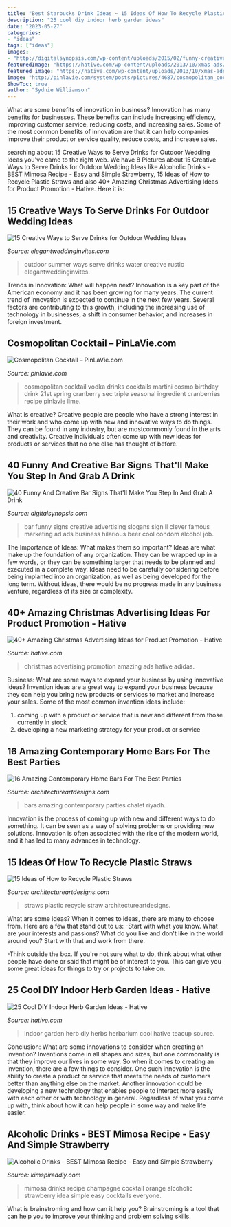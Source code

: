 ```yaml
---
title: "Best Starbucks Drink Ideas ~ 15 Ideas Of How To Recycle Plastic Straws"
description: "25 cool diy indoor herb garden ideas"
date: "2023-05-27"
categories:
- "ideas"
tags: ["ideas"]
images:
- "http://digitalsynopsis.com/wp-content/uploads/2015/02/funny-creative-bar-signs.jpg"
featuredImage: "https://hative.com/wp-content/uploads/2013/10/xmas-ads/hellmanns-christmas-ads-11.jpg"
featured_image: "https://hative.com/wp-content/uploads/2013/10/xmas-ads/hellmanns-christmas-ads-11.jpg"
image: "http://pinlavie.com/system/posts/pictures/4687/cosmopolitan_cocktail.jpg"
ShowToc: true
author: "Sydnie Williamson"
---
```



What are some benefits of innovation in business?
Innovation has many benefits for businesses. These benefits can include increasing efficiency, improving customer service, reducing costs, and increasing sales. Some of the most common benefits of innovation are that it can help companies improve their product or service quality, reduce costs, and increase sales.

	

		
searching about 15 Creative Ways to Serve Drinks for Outdoor Wedding Ideas you've came to the right web. We have 8 Pictures about 15 Creative Ways to Serve Drinks for Outdoor Wedding Ideas like Alcoholic Drinks - BEST Mimosa Recipe - Easy and Simple Strawberry, 15 Ideas of How to Recycle Plastic Straws and also 40+ Amazing Christmas Advertising Ideas for Product Promotion - Hative. Here it is:
		
    
## 15 Creative Ways To Serve Drinks For Outdoor Wedding Ideas

<img loading=lazy src="https://www.elegantweddinginvites.com/wedding-blog/wp-content/uploads/2015/06/water-serve-ideas-for-summer-outdoor-wedding-ideas.jpg" onerror="this.onerror=null;this.src='https://tse4.mm.bing.net/th?id=OIP.atQ8eeu_baGh4uEhvQptOgHaJ3&amp;pid=15.1';" alt="15 Creative Ways to Serve Drinks for Outdoor Wedding Ideas">

_Source: elegantweddinginvites.com_

>outdoor summer ways serve drinks water creative rustic elegantweddinginvites. 

	

Trends in Innovation: What will happen next?
Innovation is a key part of the American economy and it has been growing for many years. The current trend of innovation is expected to continue in the next few years. Several factors are contributing to this growth, including the increasing use of technology in businesses, a shift in consumer behavior, and increases in foreign investment.

    
## Cosmopolitan Cocktail – PinLaVie.com

<img loading=lazy src="http://pinlavie.com/system/posts/pictures/4687/cosmopolitan_cocktail.jpg" onerror="this.onerror=null;this.src='https://tse3.mm.bing.net/th?id=OIP.itHOAyXizfk2uVeXsDuD6wHaLG&amp;pid=15.1';" alt="Cosmopolitan Cocktail – PinLaVie.com">

_Source: pinlavie.com_

>cosmopolitan cocktail vodka drinks cocktails martini cosmo birthday drink 21st spring cranberry sec triple seasonal ingredient cranberries recipe pinlavie lime. 

	

What is creative?
Creative people are people who have a strong interest in their work and who come up with new and innovative ways to do things. They can be found in any industry, but are mostcommonly found in the arts and creativity. Creative individuals often come up with new ideas for products or services that no one else has thought of before.

    
## 40 Funny And Creative Bar Signs That&#039;ll Make You Step In And Grab A Drink

<img loading=lazy src="http://digitalsynopsis.com/wp-content/uploads/2015/02/funny-creative-bar-signs.jpg" onerror="this.onerror=null;this.src='https://tse3.mm.bing.net/th?id=OIP.25i4snXxxM8xE-4L6fScNgHaD8&amp;pid=15.1';" alt="40 Funny And Creative Bar Signs That&#039;ll Make You Step In And Grab A Drink">

_Source: digitalsynopsis.com_

>bar funny signs creative advertising slogans sign ll clever famous marketing ad ads business hilarious beer cool condom alcohol job. 

	

The Importance of Ideas: What makes them so important?
Ideas are what make up the foundation of any organization. They can be wrapped up in a few words, or they can be something larger that needs to be planned and executed in a complete way. Ideas need to be carefully considering before being implanted into an organization, as well as being developed for the long term. Without ideas, there would be no progress made in any business venture, regardless of its size or complexity.

    
## 40+ Amazing Christmas Advertising Ideas For Product Promotion - Hative

<img loading=lazy src="https://hative.com/wp-content/uploads/2013/10/xmas-ads/hellmanns-christmas-ads-11.jpg" onerror="this.onerror=null;this.src='https://tse3.mm.bing.net/th?id=OIP.a-oTvOiq-2RecOOK1MaLVwHaLH&amp;pid=15.1';" alt="40+ Amazing Christmas Advertising Ideas for Product Promotion - Hative">

_Source: hative.com_

>christmas advertising promotion amazing ads hative adidas. 

	

Business: What are some ways to expand your business by using innovative ideas?
Invention ideas are a great way to expand your business because they can help you bring new products or services to market and increase your sales. Some of the most common invention ideas include:
1. coming up with a product or service that is new and different from those currently in stock
2. developing a new marketing strategy for your product or service

    
## 16 Amazing Contemporary Home Bars For The Best Parties

<img loading=lazy src="https://www.architectureartdesigns.com/wp-content/uploads/2015/04/16-Amazing-Contemporary-Home-Bars-For-The-Best-Parties-13-630x841.jpg" onerror="this.onerror=null;this.src='https://tse2.mm.bing.net/th?id=OIP.laPaSekM_B6bHTFdiKkm6AHaJ4&amp;pid=15.1';" alt="16 Amazing Contemporary Home Bars For The Best Parties">

_Source: architectureartdesigns.com_

>bars amazing contemporary parties chalet riyadh. 

	

Innovation is the process of coming up with new and different ways to do something. It can be seen as a way of solving problems or providing new solutions. Innovation is often associated with the rise of the modern world, and it has led to many advances in technology.

    
## 15 Ideas Of How To Recycle Plastic Straws

<img loading=lazy src="https://www.architectureartdesigns.com/wp-content/uploads/2013/02/Drink-Straw-DIY-ArchitectureArtDesigns-6.jpg" onerror="this.onerror=null;this.src='https://tse3.mm.bing.net/th?id=OIP.sIzGFMcjGaaUzV1aJdPsWwHaE9&amp;pid=15.1';" alt="15 Ideas of How to Recycle Plastic Straws">

_Source: architectureartdesigns.com_

>straws plastic recycle straw architectureartdesigns. 

	

What are some ideas?
When it comes to ideas, there are many to choose from. Here are a few that stand out to us:
-Start with what you know. What are your interests and passions? What do you like and don't like in the world around you? Start with that and work from there.

-Think outside the box. If you're not sure what to do, think about what other people have done or said that might be of interest to you. This can give you some great ideas for things to try or projects to take on.

    
## 25 Cool DIY Indoor Herb Garden Ideas - Hative

<img loading=lazy src="https://hative.com/wp-content/uploads/2014/11/indoor-garden/25-tiers-of-herbs.jpg" onerror="this.onerror=null;this.src='https://tse2.mm.bing.net/th?id=OIP.4RnxXOb-65zizvkcVai5qAHaK_&amp;pid=15.1';" alt="25 Cool DIY Indoor Herb Garden Ideas - Hative">

_Source: hative.com_

>indoor garden herb diy herbs herbarium cool hative teacup source. 

	

Conclusion: What are some innovations to consider when creating an invention?
Inventions come in all shapes and sizes, but one commonality is that they improve our lives in some way. So when it comes to creating an invention, there are a few things to consider. One such innovation is the ability to create a product or service that meets the needs of customers better than anything else on the market. Another innovation could be developing a new technology that enables people to interact more easily with each other or with technology in general. Regardless of what you come up with, think about how it can help people in some way and make life easier.

    
## Alcoholic Drinks - BEST Mimosa Recipe - Easy And Simple Strawberry

<img loading=lazy src="https://kimspireddiy.com/wp-content/uploads/2019/04/acoholic-drinks-pink-mimosa-3.jpg" onerror="this.onerror=null;this.src='https://tse4.mm.bing.net/th?id=OIP.JlldfS01PQZZjpmuCO8DzQHaLH&amp;pid=15.1';" alt="Alcoholic Drinks - BEST Mimosa Recipe - Easy and Simple Strawberry">

_Source: kimspireddiy.com_

>mimosa drinks recipe champagne cocktail orange alcoholic strawberry idea simple easy cocktails everyone. 

	

What is brainstroming and how can it help you?
Brainstroming is a tool that can help you to improve your thinking and problem solving skills.

